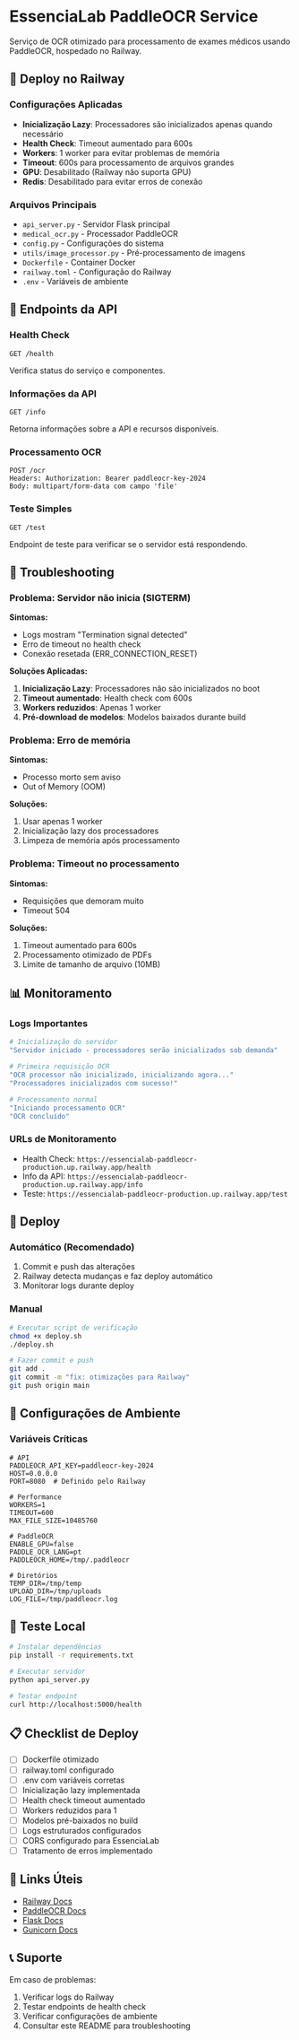 # EssenciaLab PaddleOCR Service

Serviço de OCR otimizado para processamento de exames médicos usando PaddleOCR, hospedado no Railway.

## 🚀 Deploy no Railway

### Configurações Aplicadas

- **Inicialização Lazy**: Processadores são inicializados apenas quando necessário
- **Health Check**: Timeout aumentado para 600s
- **Workers**: 1 worker para evitar problemas de memória
- **Timeout**: 600s para processamento de arquivos grandes
- **GPU**: Desabilitado (Railway não suporta GPU)
- **Redis**: Desabilitado para evitar erros de conexão

### Arquivos Principais

- `api_server.py` - Servidor Flask principal
- `medical_ocr.py` - Processador PaddleOCR
- `config.py` - Configurações do sistema
- `utils/image_processor.py` - Pré-processamento de imagens
- `Dockerfile` - Container Docker
- `railway.toml` - Configuração do Railway
- `.env` - Variáveis de ambiente

## 🔧 Endpoints da API

### Health Check
```
GET /health
```
Verifica status do serviço e componentes.

### Informações da API
```
GET /info
```
Retorna informações sobre a API e recursos disponíveis.

### Processamento OCR
```
POST /ocr
Headers: Authorization: Bearer paddleocr-key-2024
Body: multipart/form-data com campo 'file'
```

### Teste Simples
```
GET /test
```
Endpoint de teste para verificar se o servidor está respondendo.

## 🐛 Troubleshooting

### Problema: Servidor não inicia (SIGTERM)

**Sintomas:**
- Logs mostram "Termination signal detected"
- Erro de timeout no health check
- Conexão resetada (ERR_CONNECTION_RESET)

**Soluções Aplicadas:**
1. **Inicialização Lazy**: Processadores não são inicializados no boot
2. **Timeout aumentado**: Health check com 600s
3. **Workers reduzidos**: Apenas 1 worker
4. **Pré-download de modelos**: Modelos baixados durante build

### Problema: Erro de memória

**Sintomas:**
- Processo morto sem aviso
- Out of Memory (OOM)

**Soluções:**
1. Usar apenas 1 worker
2. Inicialização lazy dos processadores
3. Limpeza de memória após processamento

### Problema: Timeout no processamento

**Sintomas:**
- Requisições que demoram muito
- Timeout 504

**Soluções:**
1. Timeout aumentado para 600s
2. Processamento otimizado de PDFs
3. Limite de tamanho de arquivo (10MB)

## 📊 Monitoramento

### Logs Importantes

```bash
# Inicialização do servidor
"Servidor iniciado - processadores serão inicializados sob demanda"

# Primeira requisição OCR
"OCR processor não inicializado, inicializando agora..."
"Processadores inicializados com sucesso!"

# Processamento normal
"Iniciando processamento OCR"
"OCR concluído"
```

### URLs de Monitoramento

- Health Check: `https://essencialab-paddleocr-production.up.railway.app/health`
- Info da API: `https://essencialab-paddleocr-production.up.railway.app/info`
- Teste: `https://essencialab-paddleocr-production.up.railway.app/test`

## 🔄 Deploy

### Automático (Recomendado)
1. Commit e push das alterações
2. Railway detecta mudanças e faz deploy automático
3. Monitorar logs durante deploy

### Manual
```bash
# Executar script de verificação
chmod +x deploy.sh
./deploy.sh

# Fazer commit e push
git add .
git commit -m "fix: otimizações para Railway"
git push origin main
```

## 📝 Configurações de Ambiente

### Variáveis Críticas

```env
# API
PADDLEOCR_API_KEY=paddleocr-key-2024
HOST=0.0.0.0
PORT=8080  # Definido pelo Railway

# Performance
WORKERS=1
TIMEOUT=600
MAX_FILE_SIZE=10485760

# PaddleOCR
ENABLE_GPU=false
PADDLE_OCR_LANG=pt
PADDLEOCR_HOME=/tmp/.paddleocr

# Diretórios
TEMP_DIR=/tmp/temp
UPLOAD_DIR=/tmp/uploads
LOG_FILE=/tmp/paddleocr.log
```

## 🧪 Teste Local

```bash
# Instalar dependências
pip install -r requirements.txt

# Executar servidor
python api_server.py

# Testar endpoint
curl http://localhost:5000/health
```

## 📋 Checklist de Deploy

- [ ] Dockerfile otimizado
- [ ] railway.toml configurado
- [ ] .env com variáveis corretas
- [ ] Inicialização lazy implementada
- [ ] Health check timeout aumentado
- [ ] Workers reduzidos para 1
- [ ] Modelos pré-baixados no build
- [ ] Logs estruturados configurados
- [ ] CORS configurado para EssenciaLab
- [ ] Tratamento de erros implementado

## 🔗 Links Úteis

- [Railway Docs](https://docs.railway.app/)
- [PaddleOCR Docs](https://github.com/PaddlePaddle/PaddleOCR)
- [Flask Docs](https://flask.palletsprojects.com/)
- [Gunicorn Docs](https://gunicorn.org/)

## 📞 Suporte

Em caso de problemas:

1. Verificar logs do Railway
2. Testar endpoints de health check
3. Verificar configurações de ambiente
4. Consultar este README para troubleshooting
